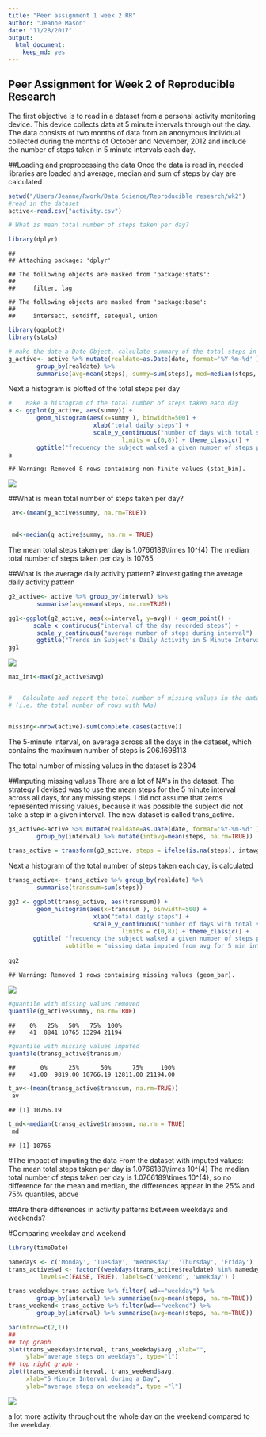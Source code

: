 ```yaml
---
title: "Peer assignment 1 week 2 RR"
author: "Jeanne Mason"
date: "11/28/2017"
output: 
  html_document: 
    keep_md: yes
---
```

## Peer Assignment for Week 2 of Reproducible Research
The first objective is to read in a dataset from a personal activity monitoring device. This device collects data at 5 minute intervals through out the day. The data consists of two months of data from an anonymous individual collected during the months of October and November, 2012 and include the number of steps taken in 5 minute intervals each day.


##Loading and preprocessing the data
Once the data is read in, needed libraries are loaded and average, median and sum of steps by day are calculated

```r
setwd("/Users/Jeanne/Rwork/Data Science/Reproducible research/wk2")
#read in the dataset
active<-read.csv("activity.csv")

# What is mean total number of steps taken per day?

library(dplyr)
```

```
## 
## Attaching package: 'dplyr'
```

```
## The following objects are masked from 'package:stats':
## 
##     filter, lag
```

```
## The following objects are masked from 'package:base':
## 
##     intersect, setdiff, setequal, union
```

```r
library(ggplot2)
library(stats)

# make the date a Date Object, calculate summary of the total steps in each day
g_active<- active %>% mutate(realdate=as.Date(date, format='%Y-%m-%d' )) %>% 
        group_by(realdate) %>% 
        summarise(avg=mean(steps), summy=sum(steps), med=median(steps, na.rm=TRUE))
```
Next a histogram is plotted of the total steps per day

```r
#    Make a histogram of the total number of steps taken each day
a <- ggplot(g_active, aes(summy)) +
        geom_histogram(aes(x=summy ), binwidth=500) +
                        xlab("total daily steps") +
                        scale_y_continuous("number of days with total steps",
                                limits = c(0,8)) + theme_classic() +
        ggtitle("frequency the subject walked a given number of steps per day")
a
```

```
## Warning: Removed 8 rows containing non-finite values (stat_bin).
```

![](PA1_template..Rmd_files/figure-html/unnamed-chunk-2-1.png)<!-- -->


##What is mean total number of steps taken per day?

```r
 av<-(mean(g_active$summy, na.rm=TRUE))

 
 md<-median(g_active$summy, na.rm = TRUE)
```

The mean total steps taken per day is 1.0766189\times 10^{4}
The median total number of steps taken per day is 10765


##What is the average daily activity pattern?
#Investigating the average daily activity pattern


```r
g2_active<- active %>% group_by(interval) %>% 
        summarise(avg=mean(steps, na.rm=TRUE))

gg1<-ggplot(g2_active, aes(x=interval, y=avg)) + geom_point() +
       scale_x_continuous("interval of the day recorded steps") +
        scale_y_continuous("average number of steps during interval") +
        ggtitle("Trends in Subject's Daily Activity in 5 Minute Intervals")
gg1
```

![](PA1_template..Rmd_files/figure-html/unnamed-chunk-4-1.png)<!-- -->


```r
max_int<-max(g2_active$avg)


#   Calculate and report the total number of missing values in the dataset
# (i.e. the total number of rows with NAs)  


missing<-nrow(active)-sum(complete.cases(active))
```
The 5-minute interval, on average across all the days in the dataset, which contains the maximum number of steps is 206.1698113


The total number of missing values in the dataset is 2304

##Imputing missing values
There are a lot of NA's in the dataset. The strategy I devised was to use the mean steps for the 5 minute interval across all days, for any missing steps. I did not assume that zeros represented missing values, because it was possible the subject did not take a step in a given interval.  The new dataset is called trans_active.


```r
g3_active<-active %>% mutate(realdate=as.Date(date, format='%Y-%m-%d' )) %>%
        group_by(interval) %>% mutate(intavg=mean(steps, na.rm=TRUE))

trans_active = transform(g3_active, steps = ifelse(is.na(steps), intavg, steps))
```
Next a histogram of the total number of steps taken each day, is calculated

```r
transg_active<- trans_active %>% group_by(realdate) %>% 
        summarise(transsum=sum(steps)) 

gg2 <- ggplot(transg_active, aes(transsum)) +
        geom_histogram(aes(x=transsum ), binwidth=500) +
                        xlab("total daily steps") +
                        scale_y_continuous("number of days with total steps",
                                limits = c(0,8)) + theme_classic() +
       ggtitle( "frequency the subject walked a given number of steps per day",
                subtitle = "missing data imputed from avg for 5 min interval")
        
gg2
```

```
## Warning: Removed 1 rows containing missing values (geom_bar).
```

![](PA1_template..Rmd_files/figure-html/unnamed-chunk-7-1.png)<!-- -->


```r
#quantile with missing values removed
quantile(g_active$summy, na.rm=TRUE)
```

```
##    0%   25%   50%   75%  100% 
##    41  8841 10765 13294 21194
```

```r
#quantile with missing values imputed
quantile(transg_active$transsum)
```

```
##       0%      25%      50%      75%     100% 
##    41.00  9819.00 10766.19 12811.00 21194.00
```

```r
t_av<-(mean(transg_active$transsum, na.rm=TRUE))
 av
```

```
## [1] 10766.19
```

```r
t_md<-median(transg_active$transsum, na.rm = TRUE)
 md
```

```
## [1] 10765
```

#The impact of imputing the data
From the dataset with imputed values:
The mean total steps taken per day is 1.0766189\times 10^{4}
The median total number of steps taken per day is 1.0766189\times 10^{4}, so no difference for the mean and median, the differences appear in the 25% and 75% quantiles, above


##Are there differences in activity patterns between weekdays and weekends?


#Comparing weekday and weekend


```r
library(timeDate)

namedays <- c('Monday', 'Tuesday', 'Wednesday', 'Thursday', 'Friday')
trans_active$wd <- factor((weekdays(trans_active$realdate) %in% namedays), 
         levels=c(FALSE, TRUE), labels=c('weekend', 'weekday') )

trans_weekday<-trans_active %>% filter( wd=="weekday") %>%
        group_by(interval) %>% summarise(avg=mean(steps, na.rm=TRUE))
trans_weekend<-trans_active %>% filter(wd=="weekend") %>%
        group_by(interval) %>% summarise(avg=mean(steps, na.rm=TRUE))

par(mfrow=c(2,1))
## 
## top graph 
plot(trans_weekday$interval, trans_weekday$avg ,xlab="", 
     ylab="average steps on weekdays", type="l")
## top right graph - 
plot(trans_weekend$interval, trans_weekend$avg, 
     xlab="5 Minute Interval during a Day", 
     ylab="average steps on weekends", type ="l")
```

![](PA1_template..Rmd_files/figure-html/unnamed-chunk-9-1.png)<!-- -->

a lot more activity throughout the whole day on the weekend compared to the weekday.
